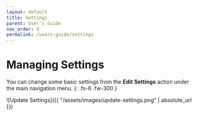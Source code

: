 ```yaml
---
layout: default
title: Settings
parent: User's Guide
nav_order: 9
permalink: /users-guide/settings
---
```


# Managing Settings
You can change some basic settings from the **Edit Settings** action under the main navigation menu.
{: .fs-6 .fw-300 }

![Update Settings]({{ "/assets/images/update-settings.png" | absolute_url }})
